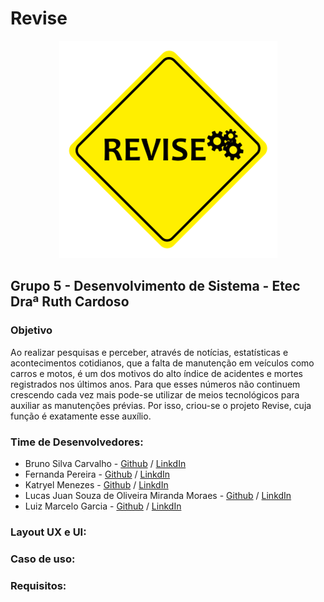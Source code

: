 # Revise
  
 <div style="text-align: center">
  <img src="https://raw.githubusercontent.com/Bruno-Carv/Revise/vers%C3%A3o(2.0)/Views/img/logo.png?token=ALLJHIH5PBRNKCV4FNKJQRS5J5EJI">
 </div>
<div>
  <h2> Grupo 5 - Desenvolvimento de Sistema - Etec Draª Ruth Cardoso</h2>
  </div>
<div>
<h3>Objetivo</h3>
  </div>
<p>Ao realizar pesquisas e perceber, através de notícias, estatísticas e acontecimentos cotidianos, que a falta de manutenção em veículos como carros e motos, é um dos motivos do alto índice de acidentes e mortes registrados nos últimos anos. Para que esses números não continuem crescendo cada vez mais pode-se utilizar de meios tecnológicos para auxiliar as manutenções prévias. Por isso, criou-se o projeto Revise, cuja função é exatamente esse auxílio.</p>

  </p>
 </div>
 <div class="">
 <h3>Time de Desenvolvedores:</h3>
 <ul>
  <li>Bruno Silva Carvalho - <a href="">Github</a> / <a href="https://www.linkedin.com/in/bruno-silva-carvalho-25bb9a17b/">LinkdIn</a></li>
  <li>Fernanda Pereira - <a href="">Github</a> / <a href="">LinkdIn</a></li>
  <li>Katryel Menezes - <a href="">Github</a> / <a href="">LinkdIn</a></li>
  <li>Lucas Juan Souza de Oliveira Miranda Moraes - <a href="">Github</a> / <a href="https://www.linkedin.com/in/lucas-juan-souza-de-oliveira-miranda-moraes-9795ba190/">LinkdIn</a></li>
  <li>Luiz Marcelo Garcia - <a href="">Github</a> / <a href="https://www.linkedin.com/in/luiz-marcelo-garcia-85279918b/">LinkdIn</a></li>
 </ul>
 <p>
  
  
  </p>
 </div>
 <div class="">
 <h3>Layout UX e UI:</h3>
 <p>
  
  
  </p>
 </div>
 <div class="">
 <h3>Caso de uso: </h3>
 <p>
  
  
  </p>
 </div>
 <div class="">
 <h3>Requisitos:</h3>
 <p>
  
  
  </p>
 </div>
